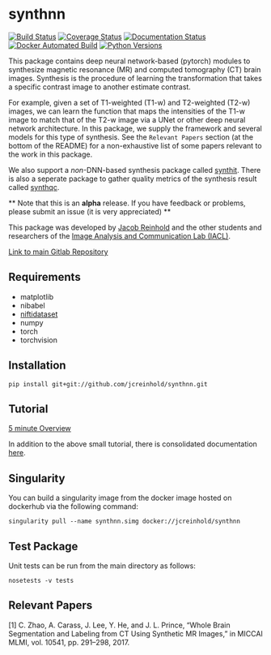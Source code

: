 synthnn
=======================

[![Build Status](https://travis-ci.org/jcreinhold/synthnn.svg?branch=master)](https://travis-ci.org/jcreinhold/synthnn)
[![Coverage Status](https://coveralls.io/repos/github/jcreinhold/synthnn/badge.svg?branch=master)](https://coveralls.io/github/jcreinhold/synthnn?branch=master)
[![Documentation Status](https://readthedocs.org/projects/synthnn/badge/?version=latest)](http://synthnn.readthedocs.io/en/latest/)
[![Docker Automated Build](https://img.shields.io/docker/build/jcreinhold/synthnn.svg)](https://hub.docker.com/r/jcreinhold/synthnn/)
[![Python Versions](https://img.shields.io/badge/python-3.6%20%7C%203.7-blue.svg)](https://www.python.org/downloads/release/python-360/)

This package contains deep neural network-based (pytorch) modules to synthesize magnetic resonance (MR) and computed 
tomography (CT) brain images. Synthesis is the procedure of learning the transformation that takes a specific contrast image to another estimate contrast.

For example, given a set of T1-weighted (T1-w) and T2-weighted (T2-w) images, we can learn the function that maps the intensities of the
T1-w image to match that of the T2-w image via a UNet or other deep neural network architecture. In this package, we supply 
the framework and several models for this type of synthesis. See the `Relevant Papers` section (at the bottom of 
the README) for a non-exhaustive list of some papers relevant to the work in this package.

We also support a *non*-DNN-based synthesis package called [synthit](https://gitlab.com/jcreinhold/synthit).
There is also a seperate package to gather quality metrics of the synthesis result called [synthqc](https://gitlab.com/jcreinhold/synthqc).

** Note that this is an **alpha** release. If you have feedback or problems, please submit an issue (it is very appreciated) **

This package was developed by [Jacob Reinhold](https://jcreinhold.github.io) and the other students and researchers of the 
[Image Analysis and Communication Lab (IACL)](http://iacl.ece.jhu.edu/index.php/Main_Page).

[Link to main Gitlab Repository](https://gitlab.com/jcreinhold/synthnn)

Requirements
------------

- matplotlib
- nibabel
- [niftidataset](https://github.com/jcreinhold/niftidataset)
- numpy
- torch
- torchvision

Installation
------------

    pip install git+git://github.com/jcreinhold/synthnn.git

Tutorial
--------

[5 minute Overview](https://github.com/jcreinhold/synthnn/blob/master/tutorials/5min-tutorial.ipynb)

In addition to the above small tutorial, there is consolidated documentation [here](https://synthnn.readthedocs.io/en/latest/).

Singularity
-----------

You can build a singularity image from the docker image hosted on dockerhub via the following command:

    singularity pull --name synthnn.simg docker://jcreinhold/synthnn

Test Package
------------

Unit tests can be run from the main directory as follows:

    nosetests -v tests

Relevant Papers
---------------

[1] C. Zhao, A. Carass, J. Lee, Y. He, and J. L. Prince, “Whole Brain Segmentation and Labeling from CT Using Synthetic MR Images,” in MICCAI MLMI, vol. 10541, pp. 291–298, 2017.
